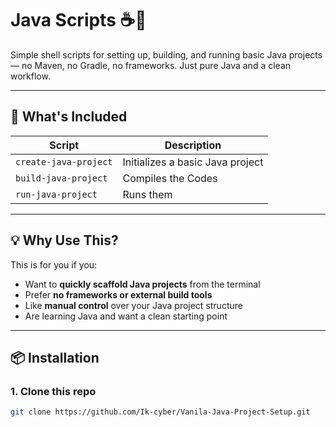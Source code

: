 # Java Scripts ☕️🔧

Simple shell scripts for setting up, building, and running basic Java projects — no Maven, no Gradle, no frameworks. Just pure Java and a clean workflow.

---

## 📁 What's Included

| Script                | Description                      |
| --------------------- | -------------------------------- |
| `create-java-project` | Initializes a basic Java project |
| `build-java-project`  | Compiles the Codes               |
| `run-java-project`    | Runs them                        |

---

## 💡 Why Use This?

This is for you if you:

- Want to **quickly scaffold Java projects** from the terminal
- Prefer **no frameworks or external build tools**
- Like **manual control** over your Java project structure
- Are learning Java and want a clean starting point

---

## 📦 Installation

### 1. Clone this repo

```bash
git clone https://github.com/Ik-cyber/Vanila-Java-Project-Setup.git
```
